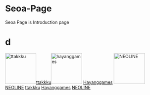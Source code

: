 # Seoa-Page
Seoa Page is  Introduction page

# d
<img src="https://avatars.githubusercontent.com/ttakkku" width="100" title="ttakkku">[ttakkku](http://github.com/ttakkku)<img src="https://avatars.githubusercontent.com/hayanggames" width="100" title="hayanggames"> [Hayanggames](https://github.com/hayanggames) <img src="https://avatars.githubusercontent.com/code325" width="100" title="NEOLINE">[NEOLINE](https://github.com/code325)
[ttakkku](http://github.com/ttakkku) [Hayanggames](https://github.com/hayanggames) [NEOLINE](https://github.com/code325)
